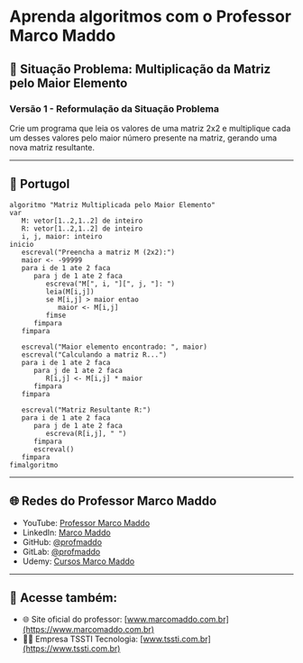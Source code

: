 
# Aprenda algoritmos com o Professor Marco Maddo

## 🧠 Situação Problema: Multiplicação da Matriz pelo Maior Elemento

### Versão 1 - Reformulação da Situação Problema
Crie um programa que leia os valores de uma matriz 2x2 e multiplique cada um desses valores pelo maior número presente na matriz, gerando uma nova matriz resultante.

---

## 💬 Portugol

```portugol
algoritmo "Matriz Multiplicada pelo Maior Elemento"
var
   M: vetor[1..2,1..2] de inteiro
   R: vetor[1..2,1..2] de inteiro
   i, j, maior: inteiro
inicio
   escreval("Preencha a matriz M (2x2):")
   maior <- -99999
   para i de 1 ate 2 faca
      para j de 1 ate 2 faca
         escreva("M[", i, "][", j, "]: ")
         leia(M[i,j])
         se M[i,j] > maior entao
            maior <- M[i,j]
         fimse
      fimpara
   fimpara

   escreval("Maior elemento encontrado: ", maior)
   escreval("Calculando a matriz R...")
   para i de 1 ate 2 faca
      para j de 1 ate 2 faca
         R[i,j] <- M[i,j] * maior
      fimpara
   fimpara

   escreval("Matriz Resultante R:")
   para i de 1 ate 2 faca
      para j de 1 ate 2 faca
         escreva(R[i,j], " ")
      fimpara
      escreval()
   fimpara
fimalgoritmo
```

---

## 🌐 Redes do Professor Marco Maddo

- YouTube: [Professor Marco Maddo](https://www.youtube.com/@ProfessorMarcoMaddo)
- LinkedIn: [Marco Maddo](https://www.linkedin.com/in/marcomaddo/)
- GitHub: [@profmaddo](https://github.com/profmaddo)
- GitLab: [@profmaddo](https://gitlab.com/profmaddo)
- Udemy: [Cursos Marco Maddo](https://www.udemy.com/user/marcomaddo/)

---

## 🚀 Acesse também:

- 🌐 Site oficial do professor: [www.marcomaddo.com.br](https://www.marcomaddo.com.br)
- 🧑‍💼 Empresa TSSTI Tecnologia: [www.tssti.com.br](https://www.tssti.com.br)
